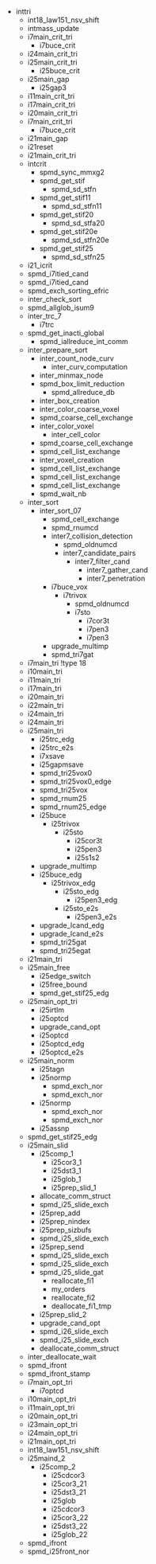 - inttri
  - int18_law151_nsv_shift
  - intmass_update
  - i7main_crit_tri
    - i7buce_crit
  - i24main_crit_tri
  - i25main_crit_tri
    - i25buce_crit
  - i25main_gap
    - i25gap3
  - i11main_crit_tri
  - i17main_crit_tri
  - i20main_crit_tri
  - i7main_crit_tri
    - i7buce_crit
  - i21main_gap
  - i21reset
  - i21main_crit_tri
  - intcrit
    - spmd_sync_mmxg2
    - spmd_get_stif
      - spmd_sd_stfn
    - spmd_get_stif11
      - spmd_sd_stfn11
    - spmd_get_stif20
      - spmd_sd_stfa20
    - spmd_get_stif20e
      - spmd_sd_stfn20e
    - spmd_get_stif25
      - spmd_sd_stfn25
  - i21_icrit
  - spmd_i7itied_cand
  - spmd_i7itied_cand
  - spmd_exch_sorting_efric
  - inter_check_sort
  - spmd_allglob_isum9
  - inter_trc_7
    - i7trc
  - spmd_get_inacti_global
    - spmd_iallreduce_int_comm
  - inter_prepare_sort
    - inter_count_node_curv
      - inter_curv_computation
    - inter_minmax_node
    - spmd_box_limit_reduction
      - spmd_allreduce_db
    - inter_box_creation
    - inter_color_coarse_voxel
    - spmd_coarse_cell_exchange
    - inter_color_voxel
      - inter_cell_color
    - spmd_coarse_cell_exchange
    - spmd_cell_list_exchange
    - inter_voxel_creation
    - spmd_cell_list_exchange
    - spmd_cell_list_exchange
    - spmd_cell_list_exchange
    - spmd_wait_nb
  - inter_sort
    - inter_sort_07
      - spmd_cell_exchange
      - spmd_rnumcd
      - inter7_collision_detection
        - spmd_oldnumcd
        - inter7_candidate_pairs
          - inter7_filter_cand
            - inter7_gather_cand
            - inter7_penetration
      - i7buce_vox
        - i7trivox
          - spmd_oldnumcd
          - i7sto
            - i7cor3t
            - i7pen3
            - i7pen3
      - upgrade_multimp
      - spmd_tri7gat
  - i7main_tri !type 18
  - i10main_tri
  - i11main_tri
  - i17main_tri
  - i20main_tri
  - i22main_tri
  - i24main_tri
  - i24main_tri
  - i25main_tri
    - i25trc_edg
    - i25trc_e2s
    - i7xsave
    - i25gapmsave
    - spmd_tri25vox0
    - spmd_tri25vox0_edge
    - spmd_tri25vox
    - spmd_rnum25
    - spmd_rnum25_edge
    - i25buce
      - i25trivox
        - i25sto
          - i25cor3t
          - i25pen3
          - i25s1s2
    - upgrade_multimp
    - i25buce_edg
      - i25trivox_edg
        - i25sto_edg
          - i25pen3_edg
        - i25sto_e2s
          - i25pen3_e2s
    - upgrade_lcand_edg
    - upgrade_lcand_e2s
    - spmd_tri25gat
    - spmd_tri25egat
  - i21main_tri
  - i25main_free
    - i25edge_switch
    - i25free_bound
    - spmd_get_stif25_edg
  - i25main_opt_tri
    - i25irtlm
    - i25optcd
    - upgrade_cand_opt
    - i25optcd
    - i25optcd_edg
    - i25optcd_e2s
  - i25main_norm
    - i25tagn
    - i25normp
      - spmd_exch_nor
      - spmd_exch_nor
    - i25normp
      - spmd_exch_nor
      - spmd_exch_nor
    - i25assnp
  - spmd_get_stif25_edg
  - i25main_slid
    - i25comp_1
      - i25cor3_1
      - i25dst3_1
      - i25glob_1
      - i25prep_slid_1
    - allocate_comm_struct
    - spmd_i25_slide_exch
    - i25prep_add
    - i25prep_nindex
    - i25prep_sizbufs
    - spmd_i25_slide_exch
    - i25prep_send
    - spmd_i25_slide_exch
    - spmd_i25_slide_exch
    - spmd_i25_slide_gat
      - reallocate_fi1
      - my_orders
      - reallocate_fi2
      - deallocate_fi1_tmp
    - i25prep_slid_2
    - upgrade_cand_opt
    - spmd_i26_slide_exch
    - spmd_i25_slide_exch
    - deallocate_comm_struct
  - inter_deallocate_wait
  - spmd_ifront
  - spmd_ifront_stamp
  - i7main_opt_tri
    - i7optcd
  - i10main_opt_tri
  - i11main_opt_tri
  - i20main_opt_tri
  - i23main_opt_tri
  - i24main_opt_tri
  - i21main_opt_tri
  - int18_law151_nsv_shift
  - i25maind_2
    - i25comp_2
      - i25cdcor3
      - i25cor3_21
      - i25dst3_21
      - i25glob
      - i25cdcor3
      - i25cor3_22
      - i25dst3_22
      - i25glob_22
  - spmd_ifront
  - spmd_i25front_nor
